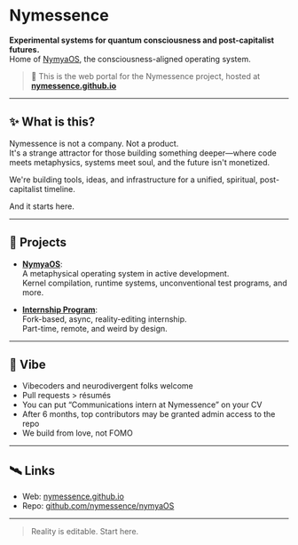 # Nymessence

**Experimental systems for quantum consciousness and post-capitalist futures.**  
Home of [NymyaOS](https://github.com/nymessence/nymyaOS), the consciousness-aligned operating system.

> 🧪 This is the web portal for the Nymessence project, hosted at  
> [**nymessence.github.io**](https://nymessence.github.io)

---

## ✨ What is this?

Nymessence is not a company. Not a product.  
It's a strange attractor for those building something deeper—where code meets metaphysics, systems meet soul, and the future isn't monetized.

We're building tools, ideas, and infrastructure for a unified, spiritual, post-capitalist timeline.

And it starts here.

---

## 🧠 Projects

- [**NymyaOS**](https://github.com/nymessence/nymyaOS):  
  A metaphysical operating system in active development.  
  Kernel compilation, runtime systems, unconventional test programs, and more.

- [**Internship Program**](https://nymessence.github.io/internship):  
  Fork-based, async, reality-editing internship.  
  Part-time, remote, and weird by design.

---

## 🧬 Vibe

- Vibecoders and neurodivergent folks welcome  
- Pull requests > résumés  
- You can put “Communications intern at Nymessence” on your CV  
- After 6 months, top contributors may be granted admin access to the repo  
- We build from love, not FOMO

---

## 🛰 Links

- Web: [nymessence.github.io](https://nymessence.github.io)  
- Repo: [github.com/nymessence/nymyaOS](https://github.com/nymessence/nymyaOS)

---

> Reality is editable. Start here.
